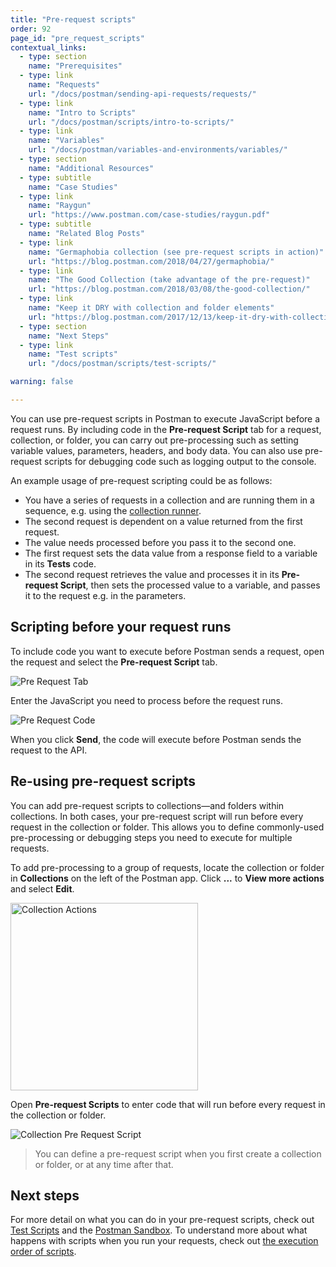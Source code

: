 ```yaml
---
title: "Pre-request scripts"
order: 92
page_id: "pre_request_scripts"
contextual_links:
  - type: section
    name: "Prerequisites"
  - type: link
    name: "Requests"
    url: "/docs/postman/sending-api-requests/requests/"
  - type: link
    name: "Intro to Scripts"
    url: "/docs/postman/scripts/intro-to-scripts/"
  - type: link
    name: "Variables"
    url: "/docs/postman/variables-and-environments/variables/"
  - type: section
    name: "Additional Resources"
  - type: subtitle
    name: "Case Studies"
  - type: link
    name: "Raygun"
    url: "https://www.postman.com/case-studies/raygun.pdf"
  - type: subtitle
    name: "Related Blog Posts"
  - type: link
    name: "Germaphobia collection (see pre-request scripts in action)"
    url: "https://blog.postman.com/2018/04/27/germaphobia/"
  - type: link
    name: "The Good Collection (take advantage of the pre-request)"
    url: "https://blog.postman.com/2018/03/08/the-good-collection/"
  - type: link
    name: "Keep it DRY with collection and folder elements"
    url: "https://blog.postman.com/2017/12/13/keep-it-dry-with-collection-and-folder-elements/"
  - type: section
    name: "Next Steps"
  - type: link
    name: "Test scripts"
    url: "/docs/postman/scripts/test-scripts/"

warning: false

---
```


You can use pre-request scripts in Postman to execute JavaScript before a request runs. By including code in the __Pre-request Script__ tab for a request, collection, or folder, you can carry out pre-processing such as setting variable values, parameters, headers, and body data. You can also use pre-request scripts for debugging code such as logging output to the console.

An example usage of pre-request scripting could be as follows:

* You have a series of requests in a collection and are running them in a sequence, e.g. using the [collection runner](/docs/postman/collection-runs/intro-to-collection-runs/).
* The second request is dependent on a value returned from the first request.
* The value needs processed before you pass it to the second one.
* The first request sets the data value from a response field to a variable in its __Tests__ code.
* The second request retrieves the value and processes it in its __Pre-request Script__, then sets the processed value to a variable, and passes it to the request e.g. in the parameters.

## Scripting before your request runs

To include code you want to execute before Postman sends a request, open the request and select the __Pre-request Script__ tab.

![Pre Request Tab](https://assets.postman.com/postman-docs/pre-request-tab-empty.jpg)

Enter the JavaScript you need to process before the request runs.

![Pre Request Code](https://assets.postman.com/postman-docs/pre-request-script.jpg)

When you click __Send__, the code will execute before Postman sends the request to the API.

## Re-using pre-request scripts

You can add pre-request scripts to collections—and folders within collections. In both cases, your pre-request script will run before every request in the collection or folder. This allows you to define commonly-used pre-processing or debugging steps you need to execute for multiple requests.

To add pre-processing to a group of requests, locate the collection or folder in __Collections__ on the left of the Postman app. Click __...__ to __View more actions__ and select __Edit__.

<img src="https://assets.postman.com/postman-docs/edit-collection-action.jpg" alt="Collection Actions" width="300px"/>

Open __Pre-request Scripts__ to enter code that will run before every request in the collection or folder.

![Collection Pre Request Script](https://assets.postman.com/postman-docs/edit-collection-pre-request.jpg)

> You can define a pre-request script when you first create a collection or folder, or at any time after that.

## Next steps

For more detail on what you can do in your pre-request scripts, check out [Test Scripts](/docs/postman/scripts/test-scripts/) and the [Postman Sandbox](/docs/postman/scripts/postman-sandbox-api-reference/). To understand more about what happens with scripts when you run your requests, check out [the execution order of scripts](/docs/postman/scripts/intro-to-scripts/#execution-order-of-scripts).
